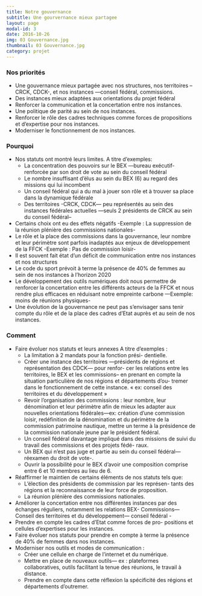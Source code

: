 ```yaml
---
title: Notre gouvernance
subtitle: Une gourvernance mieux partagee
layout: page
modal-id: 3
date: 2016-10-26
img: 03 Gouvernance.jpg
thumbnail: 03 Gouvernance.jpg
category: projet
---
```


### Nos priorités

  - Une gouvernance mieux partagée avec nos structures, nos territoires –CRCK, CDCK-, et nos instances —conseil fédéral, commissions.
  - Des instances mieux adaptées aux orientations du projet fédéral
  - Renforcer la communication et la concertation entre nos instances.
  - Une politique de parité au sein de nos instances.
  - Renforcer le rôle des cadres techniques comme forces de propositions et d’expertise pour nos instances.
  - Moderniser le fonctionnement de nos instances.

### Pourquoi

  - Nos statuts ont montré leurs limites. A titre d’exemples:
    - La concentration des pouvoirs sur le BEX —bureau exécutif- renforcée par son droit de vote au sein du conseil fédéral
    - Le nombre insuffisant d’élus au sein du BEX (6) au regard des missions qui lui incombent
    - Un conseil fédéral qui a du mal à jouer son rôle et à trouver sa place dans la dynamique fédérale
    - Des territoires -CRCK, CDCK— peu représentés au sein des instances fédérales actuelles —seuls 2 présidents de CRCK au sein du conseil fédéral–
  - Certains choix ont eu des effets négatifs -Exemple : La suppression de la réunion plénière des commissions nationales-
  - Le rôle et la place des commissions dans la gouvernance, leur nombre et leur périmètre sont parfois inadaptés aux enjeux de développement de la FFCK -Exemple : Pas de commission loisir-
  - Il est souvent fait état d’un déficit de communication entre nos instances et nos structures
  - Le code du sport prévoit à terme la présence de 40% de femmes au sein de nos instances à l’horizon 2020
  - Le développement des outils numériques doit nous permettre de renforcer la concertation entre les différents acteurs de la FFCK et nous rendre plus efficaces en réduisant notre empreinte carbone —Exemple: moins de réunions physiques-
  - Une évolution de la gouvernance ne peut pas s’envisager sans tenir compte du rôle et de la place des cadres d’Etat auprès et au sein de nos instances.

### Comment

  - Faire évoluer nos statuts et leurs annexes A titre d’exemples :
    - La limitation à 2 mandats pour la fonction prési- dentielle.
    - Créer une instance des territoires —présidents de régions et représentation des CDCK— pour renfor- cer les relations entre les territoires, le BEX et les commissions– en prenant en compte la situation particulière de nos régions et départements d’ou- tremer dans le fonctionnement de cette instance. « ex: conseil des territoires et du développement »
    - Revoir l’organisation des commissions : leur nombre, leur dénomination et leur périmètre afin de mieux les adapter aux nouvelles orientations fédérales—ex: création d’une commission loisir, redéfinition de la dénomination et du périmètre de la commission patrimoine nautique, mettre un terme à la présidence de la commission nationale jeune par le président fédéral.
    - Un conseil fédéral davantage impliqué dans des missions de suivi du travail des commissions et des projets fédé- raux.
    - Un BEX qui n’est pas juge et partie au sein du conseil fédéral— réexamen du droit de vote-.
    - Ouvrir la possibilité pour le BEX d’avoir une composition comprise entre 6 et 10 membres au lieu de 6.
  - Réaffirmer le maintien de certains éléments de nos statuts tels que:
    - L’élection des présidents de commission par les représen- tants des régions et la reconnaissance de leur force de proposition.
    - La réunion plénière des commissions nationales.
  - Améliorer la concertation entre nos différentes instances par des échanges réguliers, notamment les relations BEX- Commissions—Conseil des territoires et du développement— conseil fédéral -
  - Prendre en compte les cadres d’Etat comme forces de pro- positions et cellules d’expertises pour les instances.
  - Faire évoluer nos statuts pour prendre en compte à terme la présence de 40% de femmes dans nos instances.
  - Moderniser nos outils et modes de communication :
    - Créer une cellule en charge de l’internet et du numérique.
    - Mettre en place de nouveaux outils— ex : plateformes collaboratives, outils facilitant la tenue des réunions, le travail à distance.
    - Prendre en compte dans cette réflexion la spécificité des régions et départements d’outremer.
